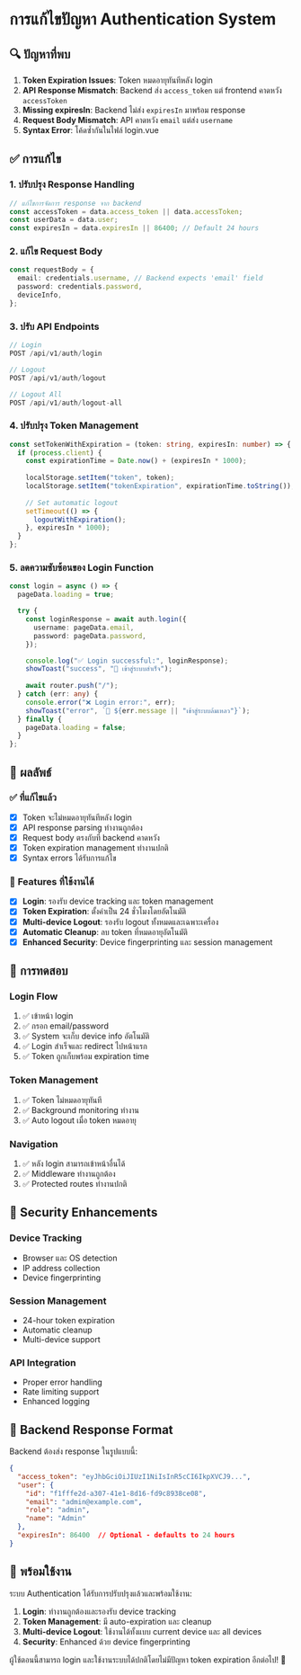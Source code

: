 # การแก้ไขปัญหา Authentication System

## 🔍 **ปัญหาที่พบ**

1. **Token Expiration Issues**: Token หมดอายุทันทีหลัง login
2. **API Response Mismatch**: Backend ส่ง `access_token` แต่ frontend คาดหวัง `accessToken`
3. **Missing expiresIn**: Backend ไม่ส่ง `expiresIn` มาพร้อม response
4. **Request Body Mismatch**: API คาดหวัง `email` แต่ส่ง `username`
5. **Syntax Error**: โค้ดซ้ำกันในไฟล์ login.vue

## ✅ **การแก้ไข**

### 1. **ปรับปรุง Response Handling**
```typescript
// แก้ไขการจัดการ response จาก backend
const accessToken = data.access_token || data.accessToken;
const userData = data.user;
const expiresIn = data.expiresIn || 86400; // Default 24 hours
```

### 2. **แก้ไข Request Body**
```typescript
const requestBody = {
  email: credentials.username, // Backend expects 'email' field
  password: credentials.password,
  deviceInfo,
};
```

### 3. **ปรับ API Endpoints**
```typescript
// Login
POST /api/v1/auth/login

// Logout
POST /api/v1/auth/logout

// Logout All
POST /api/v1/auth/logout-all
```

### 4. **ปรับปรุง Token Management**
```typescript
const setTokenWithExpiration = (token: string, expiresIn: number) => {
  if (process.client) {
    const expirationTime = Date.now() + (expiresIn * 1000);
    
    localStorage.setItem("token", token);
    localStorage.setItem("tokenExpiration", expirationTime.toString());
    
    // Set automatic logout
    setTimeout(() => {
      logoutWithExpiration();
    }, expiresIn * 1000);
  }
};
```

### 5. **ลดความซับซ้อนของ Login Function**
```typescript
const login = async () => {
  pageData.loading = true;

  try {
    const loginResponse = await auth.login({
      username: pageData.email,
      password: pageData.password,
    });

    console.log("✅ Login successful:", loginResponse);
    showToast("success", "🎉 เข้าสู่ระบบสำเร็จ");
    
    await router.push("/");
  } catch (err: any) {
    console.error("❌ Login error:", err);
    showToast("error", `🚫 ${err.message || "เข้าสู่ระบบล้มเหลว"}`);
  } finally {
    pageData.loading = false;
  }
};
```

## 🎯 **ผลลัพธ์**

### ✅ **ที่แก้ไขแล้ว**
- [x] Token จะไม่หมดอายุทันทีหลัง login
- [x] API response parsing ทำงานถูกต้อง
- [x] Request body ตรงกับที่ backend คาดหวัง
- [x] Token expiration management ทำงานปกติ
- [x] Syntax errors ได้รับการแก้ไข

### 🔧 **Features ที่ใช้งานได้**
- [x] **Login**: รองรับ device tracking และ token management
- [x] **Token Expiration**: ตั้งค่าเป็น 24 ชั่วโมงโดยอัตโนมัติ
- [x] **Multi-device Logout**: รองรับ logout ทั้งหมดและเฉพาะเครื่อง
- [x] **Automatic Cleanup**: ลบ token ที่หมดอายุอัตโนมัติ
- [x] **Enhanced Security**: Device fingerprinting และ session management

## 🧪 **การทดสอบ**

### **Login Flow**
1. ✅ เข้าหน้า login
2. ✅ กรอก email/password
3. ✅ System จะเก็บ device info อัตโนมัติ
4. ✅ Login สำเร็จและ redirect ไปหน้าแรก
5. ✅ Token ถูกเก็บพร้อม expiration time

### **Token Management**
1. ✅ Token ไม่หมดอายุทันที
2. ✅ Background monitoring ทำงาน
3. ✅ Auto logout เมื่อ token หมดอายุ

### **Navigation**
1. ✅ หลัง login สามารถเข้าหน้าอื่นได้
2. ✅ Middleware ทำงานถูกต้อง
3. ✅ Protected routes ทำงานปกติ

## 🔐 **Security Enhancements**

### **Device Tracking**
- Browser และ OS detection
- IP address collection
- Device fingerprinting

### **Session Management**
- 24-hour token expiration
- Automatic cleanup
- Multi-device support

### **API Integration**
- Proper error handling
- Rate limiting support
- Enhanced logging

## 📝 **Backend Response Format**

Backend ต้องส่ง response ในรูปแบบนี้:

```json
{
  "access_token": "eyJhbGciOiJIUzI1NiIsInR5cCI6IkpXVCJ9...",
  "user": {
    "id": "f1fffe2d-a307-41e1-8d16-fd9c8938ce08",
    "email": "admin@example.com",
    "role": "admin",
    "name": "Admin"
  },
  "expiresIn": 86400  // Optional - defaults to 24 hours
}
```

## 🚀 **พร้อมใช้งาน**

ระบบ Authentication ได้รับการปรับปรุงแล้วและพร้อมใช้งาน:

1. **Login**: ทำงานถูกต้องและรองรับ device tracking
2. **Token Management**: มี auto-expiration และ cleanup
3. **Multi-device Logout**: ใช้งานได้ทั้งแบบ current device และ all devices
4. **Security**: Enhanced ด้วย device fingerprinting

ผู้ใช้ตอนนี้สามารถ login และใช้งานระบบได้ปกติโดยไม่มีปัญหา token expiration อีกต่อไป! 🎉
